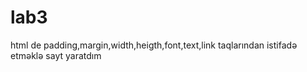 # lab3
html de padding,margin,width,heigth,font,text,link taqlarından istifadə etməklə sayt yaratdım
